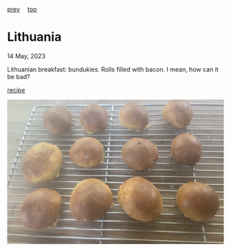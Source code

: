 [prev](liechtenstein.md)&emsp;
[top](../index.md)&emsp;
# Lithuania
<meta property="og:image" content="images/lithuania.png"/>
14 May, 2023

Lithuanian breakfast: bundukies. Rolls filled with bacon.  I mean, how can it be bad?

[recipe](https://www.tfrecipes.com/lithuanian-bundukies/)

![breakfast](images/lithuania.jpeg)
